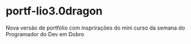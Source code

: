 # portf-lio3.0dragon
Nova versão de portfólio com insprirações do mini curso da semana do Programador do Dev em Dobro
